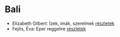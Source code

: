 # Bali

- Elizabeth Gilbert: Ízek, imák, szerelmek [részletek](_details/%7Bopf.creator%7D.md#id_802)
- Fejős, Éva: Eper reggelire [részletek](_details/%7Bopf.creator%7D.md#id_17)